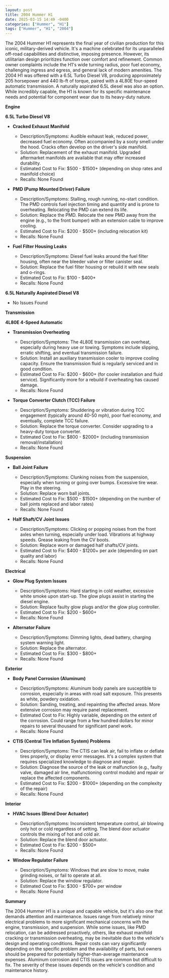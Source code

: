 ```yaml
---
layout: post
title: 2004 Hummer H1
date: 2025-03-15 14:49 -0400
categories: ["Hummer", "H1"]
tags: ["Hummer", "H1", "2004"]
---
```

The 2004 Hummer H1 represents the final year of civilian production for this iconic, military-derived vehicle. It's a machine celebrated for its unparalleled off-road capabilities and distinctive, imposing presence. However, its utilitarian design prioritizes function over comfort and refinement. Common owner complaints include the H1's wide turning radius, poor fuel economy, challenging ingress and egress, and general lack of modern amenities. The 2004 H1 was offered with a 6.5L Turbo Diesel V8, producing approximately 205 horsepower and 440 lb-ft of torque, paired with a 4L80E four-speed automatic transmission. A naturally aspirated 6.5L diesel was also an option. While incredibly capable, the H1 is known for its specific maintenance needs and potential for component wear due to its heavy-duty nature.

**Engine**

**6.5L Turbo Diesel V8**

* **Cracked Exhaust Manifold**
    * Description/Symptoms: Audible exhaust leak, reduced power, decreased fuel economy. Often accompanied by a sooty smell under the hood. Cracks often develop on the driver's side manifold.
    * Solution: Replacement of the exhaust manifold. Upgraded aftermarket manifolds are available that may offer increased durability.
    * Estimated Cost to Fix: $500 - $1500+ (depending on shop rates and manifold choice)
    * Recalls: None Found

* **PMD (Pump Mounted Driver) Failure**
    * Description/Symptoms: Stalling, rough running, no-start condition. The PMD controls fuel injection timing and quantity and is prone to overheating. Relocating the PMD can extend its life.
    * Solution: Replace the PMD. Relocate the new PMD away from the engine (e.g., to the front bumper) with an extension cable to improve cooling.
    * Estimated Cost to Fix: $200 - $500+ (including relocation kit)
    * Recalls: None Found

* **Fuel Filter Housing Leaks**
    * Description/Symptoms: Diesel fuel leaks around the fuel filter housing, often near the bleeder valve or filter canister seal.
    * Solution: Replace the fuel filter housing or rebuild it with new seals and o-rings.
    * Estimated Cost to Fix: $100 - $400+
    * Recalls: None Found

**6.5L Naturally Aspirated Diesel V8**
* No Issues Found

**Transmission**

**4L80E 4-Speed Automatic**

* **Transmission Overheating**
    * Description/Symptoms: The 4L80E transmission can overheat, especially during heavy use or towing. Symptoms include slipping, erratic shifting, and eventual transmission failure.
    * Solution: Install an auxiliary transmission cooler to improve cooling capacity. Ensure the transmission fluid is regularly serviced and in good condition.
    * Estimated Cost to Fix: $200 - $600+ (for cooler installation and fluid service). Significantly more for a rebuild if overheating has caused damage.
    * Recalls: None Found

* **Torque Converter Clutch (TCC) Failure**
    * Description/Symptoms: Shuddering or vibration during TCC engagement (typically around 40-50 mph), poor fuel economy, and eventually, complete TCC failure.
    * Solution: Replace the torque converter. Consider upgrading to a heavy-duty torque converter.
    * Estimated Cost to Fix: $800 - $2000+ (including transmission removal/installation)
    * Recalls: None Found

**Suspension**

* **Ball Joint Failure**
    * Description/Symptoms: Clunking noises from the suspension, especially when turning or going over bumps. Excessive tire wear. Play in the steering.
    * Solution: Replace worn ball joints.
    * Estimated Cost to Fix: $500 - $1500+ (depending on the number of ball joints replaced and labor rates)
    * Recalls: None Found

* **Half Shaft/CV Joint Issues**
    * Description/Symptoms: Clicking or popping noises from the front axles when turning, especially under load. Vibrations at highway speeds. Grease leaking from the CV boots.
    * Solution: Replace worn or damaged half shafts/CV joints.
    * Estimated Cost to Fix: $400 - $1200+ per axle (depending on part quality and labor)
    * Recalls: None Found

**Electrical**

* **Glow Plug System Issues**
    * Description/Symptoms: Hard starting in cold weather, excessive white smoke upon start-up. The glow plugs assist in starting the diesel engine.
    * Solution: Replace faulty glow plugs and/or the glow plug controller.
    * Estimated Cost to Fix: $200 - $600+
    * Recalls: None Found

* **Alternator Failure**
    * Description/Symptoms: Dimming lights, dead battery, charging system warning light.
    * Solution: Replace the alternator.
    * Estimated Cost to Fix: $300 - $800+
    * Recalls: None Found

**Exterior**

* **Body Panel Corrosion (Aluminum)**
    * Description/Symptoms: Aluminum body panels are susceptible to corrosion, especially in areas with road salt exposure. This presents as white, powdery oxidation.
    * Solution: Sanding, treating, and repainting the affected areas. More extensive corrosion may require panel replacement.
    * Estimated Cost to Fix: Highly variable, depending on the extent of the corrosion. Could range from a few hundred dollars for minor repairs to several thousand for significant panel work.
    * Recalls: None Found

* **CTIS (Central Tire Inflation System) Problems**
    * Description/Symptoms: The CTIS can leak air, fail to inflate or deflate tires properly, or display error messages. It's a complex system that requires specialized knowledge to diagnose and repair.
    * Solution: Diagnose the source of the leak or malfunction (e.g., faulty valve, damaged air line, malfunctioning control module) and repair or replace the affected components.
    * Estimated Cost to Fix: $200 - $1000+ (depending on the complexity of the repair)
    * Recalls: None Found

**Interior**

* **HVAC Issues (Blend Door Actuator)**
    * Description/Symptoms: Inconsistent temperature control, air blowing only hot or cold regardless of setting. The blend door actuator controls the mixing of hot and cold air.
    * Solution: Replace the blend door actuator.
    * Estimated Cost to Fix: $200 - $500+
    * Recalls: None Found

* **Window Regulator Failure**
    * Description/Symptoms: Windows that are slow to move, make grinding noises, or fail to operate at all.
    * Solution: Replace the window regulator.
    * Estimated Cost to Fix: $300 - $700+ per window
    * Recalls: None Found

**Summary**

The 2004 Hummer H1 is a unique and capable vehicle, but it's also one that demands attention and maintenance. Issues range from relatively minor electrical problems to more significant mechanical concerns with the engine, transmission, and suspension. While some issues, like PMD relocation, can be addressed proactively, others, like exhaust manifold cracking or transmission overheating, may be inevitable due to the vehicle's design and operating conditions. Repair costs can vary significantly depending on the specific problem and the availability of parts, but owners should be prepared for potentially higher-than-average maintenance expenses. Aluminum corrosion and CTIS issues are common but difficult to fix. The severity of these issues depends on the vehicle's condition and maintenance history.

